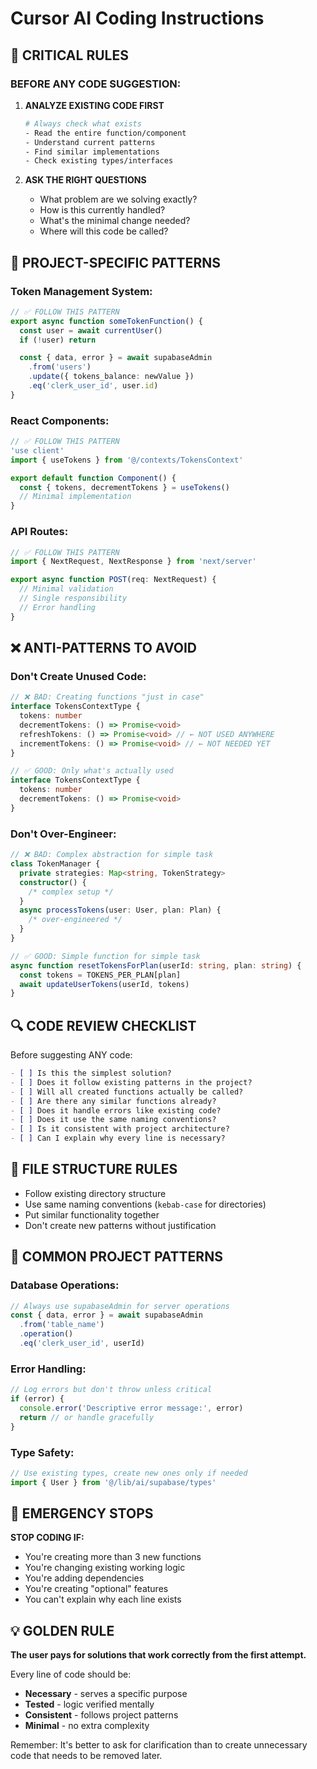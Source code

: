 # Cursor AI Coding Instructions

## 🚨 CRITICAL RULES

### BEFORE ANY CODE SUGGESTION:

1. **ANALYZE EXISTING CODE FIRST**

   ```bash
   # Always check what exists
   - Read the entire function/component
   - Understand current patterns
   - Find similar implementations
   - Check existing types/interfaces
   ```

2. **ASK THE RIGHT QUESTIONS**
   - What problem are we solving exactly?
   - How is this currently handled?
   - What's the minimal change needed?
   - Where will this code be called?

## 🎯 PROJECT-SPECIFIC PATTERNS

### Token Management System:

```typescript
// ✅ FOLLOW THIS PATTERN
export async function someTokenFunction() {
  const user = await currentUser()
  if (!user) return

  const { data, error } = await supabaseAdmin
    .from('users')
    .update({ tokens_balance: newValue })
    .eq('clerk_user_id', user.id)
}
```

### React Components:

```typescript
// ✅ FOLLOW THIS PATTERN
'use client'
import { useTokens } from '@/contexts/TokensContext'

export default function Component() {
  const { tokens, decrementTokens } = useTokens()
  // Minimal implementation
}
```

### API Routes:

```typescript
// ✅ FOLLOW THIS PATTERN
import { NextRequest, NextResponse } from 'next/server'

export async function POST(req: NextRequest) {
  // Minimal validation
  // Single responsibility
  // Error handling
}
```

## ❌ ANTI-PATTERNS TO AVOID

### Don't Create Unused Code:

```typescript
// ❌ BAD: Creating functions "just in case"
interface TokensContextType {
  tokens: number
  decrementTokens: () => Promise<void>
  refreshTokens: () => Promise<void> // ← NOT USED ANYWHERE
  incrementTokens: () => Promise<void> // ← NOT NEEDED YET
}

// ✅ GOOD: Only what's actually used
interface TokensContextType {
  tokens: number
  decrementTokens: () => Promise<void>
}
```

### Don't Over-Engineer:

```typescript
// ❌ BAD: Complex abstraction for simple task
class TokenManager {
  private strategies: Map<string, TokenStrategy>
  constructor() {
    /* complex setup */
  }
  async processTokens(user: User, plan: Plan) {
    /* over-engineered */
  }
}

// ✅ GOOD: Simple function for simple task
async function resetTokensForPlan(userId: string, plan: string) {
  const tokens = TOKENS_PER_PLAN[plan]
  await updateUserTokens(userId, tokens)
}
```

## 🔍 CODE REVIEW CHECKLIST

Before suggesting ANY code:

```markdown
- [ ] Is this the simplest solution?
- [ ] Does it follow existing patterns in the project?
- [ ] Will all created functions actually be called?
- [ ] Are there any similar functions already?
- [ ] Does it handle errors like existing code?
- [ ] Does it use the same naming conventions?
- [ ] Is it consistent with project architecture?
- [ ] Can I explain why every line is necessary?
```

## 📁 FILE STRUCTURE RULES

- Follow existing directory structure
- Use same naming conventions (`kebab-case` for directories)
- Put similar functionality together
- Don't create new patterns without justification

## 🎯 COMMON PROJECT PATTERNS

### Database Operations:

```typescript
// Always use supabaseAdmin for server operations
const { data, error } = await supabaseAdmin
  .from('table_name')
  .operation()
  .eq('clerk_user_id', userId)
```

### Error Handling:

```typescript
// Log errors but don't throw unless critical
if (error) {
  console.error('Descriptive error message:', error)
  return // or handle gracefully
}
```

### Type Safety:

```typescript
// Use existing types, create new ones only if needed
import { User } from '@/lib/ai/supabase/types'
```

## 🚨 EMERGENCY STOPS

**STOP CODING IF:**

- You're creating more than 3 new functions
- You're changing existing working logic
- You're adding dependencies
- You're creating "optional" features
- You can't explain why each line exists

## 💡 GOLDEN RULE

**The user pays for solutions that work correctly from the first attempt.**

Every line of code should be:

- **Necessary** - serves a specific purpose
- **Tested** - logic verified mentally
- **Consistent** - follows project patterns
- **Minimal** - no extra complexity

Remember: It's better to ask for clarification than to create unnecessary code that needs to be removed later.
